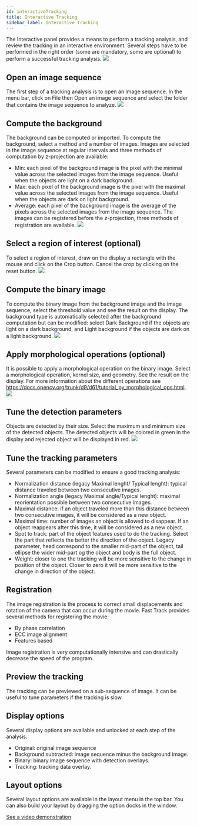 ```yaml
---
id: interactiveTracking
title: Interactive Tracking
sidebar_label: Interactive Tracking
---
```


The Interactive panel provides a means to perform a tracking analysis, and review the tracking in an interactive environment.
Several steps have to be performed in the right order (some are mandatory, some are optional) to perform a successful tracking analysis.
![](assets/interactive_workflow.svg)

## Open an image sequence
The first step of a tracking analysis is to open an image sequence. In the menu bar, click on File then Open an image sequence and select the folder that contains the image sequence to analyze.
![](assets/interactive_open.gif)

## Compute the background
The background can be computed or imported. To compute the background, select a method and a number of images. Images are selected in the image sequence at regular intervals and three methods of computation by z-projection are available: 
* Min: each pixel of the background image is the pixel with the minimal value across the selected images from the image sequence. Useful when the objects are light on a dark background.
* Max: each pixel of the background image is the pixel with the maximal value across the selected images from the image sequence. Useful when the objects are dark on light background.
* Average: each pixel of the background image is the average of the pixels across the selected images from the image sequence.
The images can be registered before the z-projection, three methods of registration are available.
![](assets/interactive_back.gif)

## Select a region of interest (optional)
To select a region of interest, draw on the display a rectangle with the mouse and click on the Crop button. Cancel the crop by clicking on the reset button.
![](assets/interactive_crop.gif)

## Compute the binary image
To compute the binary image from the background image and the image sequence, select the threshold value and see the result on the display. The background type is automatically selected after the background computation but can be modified: select Dark Background if the objects are light on a dark background, and Light background if the objects are dark on a light background.
![](assets/interactive_thresh.gif)

## Apply morphological operations (optional)
It is possible to apply a morphological operation on the binary image. Select a morphological operation, kernel size, and geometry. See the result on the display. For more information about the different operations see https://docs.opencv.org/trunk/d9/d61/tutorial_py_morphological_ops.html.
![](assets/interactive_morph.gif)

## Tune the detection parameters
Objects are detected by their size. Select the maximum and minimum size of the detected objects. The detected objects will be colored in green in the display and rejected object will be displayed in red.
![](assets/interactive_detec.gif)

## Tune the tracking parameters
Several parameters can be modified to ensure a good tracking analysis:
* Normalization distance (legacy Maximal lenght/ Typical lenght): typical distance traveled between two consecutive images.
* Normalization angle (legacy Maximal angle/Typical lenght): maximal reorientation possible between two consecutive images.
* Maximal distance: if an object traveled more than this distance between two consecutive images, it will be considered as a new object.
* Maximal time: number of images an object is allowed to disappear. If an object reappears after this time, it will be considered as a new object.
* Spot to track: part of the object features used to do the tracking. Select the part that reflects the better the direction of the object. Legacy parameter, head correspond to the smaller mid-part of the object, tail ellipse the wider mid-part og the object and body is the full object.
* Weight: closer to one the tracking will be more sensitive to the change in position of the object. Closer to zero it will be more sensitive to the change in direction of the object.

## Registration
The image registration is the process to correct small displacements and rotation of the camera that can occur during the movie. Fast Track provides several methods for registering the movie: 
* By phase correlation
* ECC image alignment
* Features based

Image registration is very computationally intensive and can drastically decrease the speed of the program.


## Preview the tracking
The tracking can be previewed on a sub-sequence of image. It can be useful to tune parameters if the tracking is slow.

## Display options
Several display options are available and unlocked at each step of the analysis.
* Original: original image sequence
* Background subtracted: image sequence minus the background image.
* Binary: binary image sequence with detection overlays.
* Tracking: tracking data overlay. 

## Layout options
Several layout options are available in the layout menu in the top bar. You can also build your layout by dragging the option docks in the window.

[See a video demonstration](https://www.youtube.com/watch?v=grxAAX0J6CQ&feature=youtu.be)
